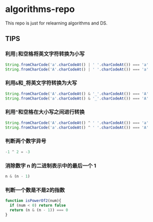 # algorithms-repo
This repo is just for relearning algorithms and DS.

## TIPS
### 利用`|`和空格将英文字符转换为小写
```js
String.fromCharCode('a'.charCodeAt() | ' '.charCodeAt()) === 'a'
String.fromCharCode('A'.charCodeAt() | ' '.charCodeAt()) === 'a'
```
### 利用`&`和`_`将英文字符转换为大写
```js
String.fromCharCode('A'.charCodeAt() & '_'.charCodeAt()) === 'A'
String.fromCharCode('a'.charCodeAt() & '_'.charCodeAt()) === 'A'
```

### 利用`^`和空格在大小写之间进行转换
```js
String.fromCharCode('A'.charCodeAt() ^ ' '.charCodeAt()) === 'a'
String.fromCharCode('a'.charCodeAt() ^ ' '.charCodeAt()) === 'A'
```

### 判断两个数字异号
```js
-1 ^ 2 = -3
```

### 消除数字 n 的二进制表示中的最后一个 1
```js
n & (n - 1)
```

### 判断一个数是不是2的指数
```js
function isPowerOf2(num){
  if (num < 0) return false
  return (n & (n - 1)) === 0
}
```
